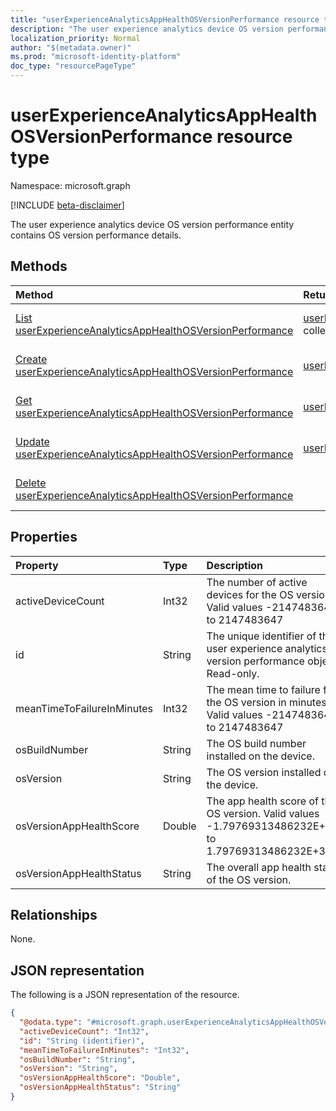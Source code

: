 ```yaml
---
title: "userExperienceAnalyticsAppHealthOSVersionPerformance resource type"
description: "The user experience analytics device OS version performance entity contains OS version performance details."
localization_priority: Normal
author: "$(metadata.owner)"
ms.prod: "microsoft-identity-platform"
doc_type: "resourcePageType"
---
```


# userExperienceAnalyticsAppHealthOSVersionPerformance resource type

Namespace: microsoft.graph

[!INCLUDE [beta-disclaimer](../../includes/beta-disclaimer.md)]

The user experience analytics device OS version performance entity contains OS version performance details.

## Methods

| Method                                                                                                                               | Return Type                                                                                                                | Description                                                                                          |
| :----------------------------------------------------------------------------------------------------------------------------------- | :------------------------------------------------------------------------------------------------------------------------- | :--------------------------------------------------------------------------------------------------- |
| [List userExperienceAnalyticsAppHealthOSVersionPerformance](../api/userexperienceanalyticsapphealthosversionperformance-list.md)     | [userExperienceAnalyticsAppHealthOSVersionPerformance](userExperienceAnalyticsAppHealthOSVersionPerformance.md) collection | List properties and relationships of an userExperienceAnalyticsAppHealthOSVersionPerformance object. |
| [Create userExperienceAnalyticsAppHealthOSVersionPerformance](../api/userexperienceanalyticsapphealthosversionperformance-create.md) | [userExperienceAnalyticsAppHealthOSVersionPerformance](userExperienceAnalyticsAppHealthOSVersionPerformance.md)            | Create a new userExperienceAnalyticsAppHealthOSVersionPerformance object.                            |
| [Get userExperienceAnalyticsAppHealthOSVersionPerformance](../api/userexperienceanalyticsapphealthosversionperformance-get.md)       | [userExperienceAnalyticsAppHealthOSVersionPerformance](userExperienceAnalyticsAppHealthOSVersionPerformance.md)            | Read properties and relationships of an userExperienceAnalyticsAppHealthOSVersionPerformance object. |
| [Update userExperienceAnalyticsAppHealthOSVersionPerformance](../api/userexperienceanalyticsapphealthosversionperformance-update.md) | [userExperienceAnalyticsAppHealthOSVersionPerformance](userExperienceAnalyticsAppHealthOSVersionPerformance.md)            | Update the properties of an userExperienceAnalyticsAppHealthOSVersionPerformance object.             |
| [Delete userExperienceAnalyticsAppHealthOSVersionPerformance](../api/userexperienceanalyticsapphealthosversionperformance-delete.md) |                                                                                                                            | Delete an userExperienceAnalyticsAppHealthOSVersionPerformance object.                               |

## Properties

| Property                   | Type   | Description                                                                                          |
| :------------------------- | :----- | :--------------------------------------------------------------------------------------------------- |
| activeDeviceCount          | Int32  | The number of active devices for the OS version. Valid values -2147483648 to 2147483647              |
| id                         | String | The unique identifier of the user experience analytics OS version performance object. Read-only.     |
| meanTimeToFailureInMinutes | Int32  | The mean time to failure for the OS version in minutes. Valid values -2147483648 to 2147483647       |
| osBuildNumber              | String | The OS build number installed on the device.                                                         |
| osVersion                  | String | The OS version installed on the device.                                                              |
| osVersionAppHealthScore    | Double | The app health score of the OS version. Valid values -1.79769313486232E+308 to 1.79769313486232E+308 |
| osVersionAppHealthStatus   | String | The overall app health status of the OS version.                                                     |

## Relationships

None.

## JSON representation

The following is a JSON representation of the resource.

<!-- {
  "blockType": "resource",
  "keyProperty": "id",
  "@odata.type": "microsoft.graph.userExperienceAnalyticsAppHealthOSVersionPerformance",
  "baseType": "microsoft.graph.entity",
  "openType": False
}
-->

```json
{
  "@odata.type": "#microsoft.graph.userExperienceAnalyticsAppHealthOSVersionPerformance",
  "activeDeviceCount": "Int32",
  "id": "String (identifier)",
  "meanTimeToFailureInMinutes": "Int32",
  "osBuildNumber": "String",
  "osVersion": "String",
  "osVersionAppHealthScore": "Double",
  "osVersionAppHealthStatus": "String"
}
```
